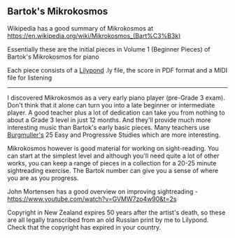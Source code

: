 ## Bartok's Mikrokosmos

Wikipedia has a good summary of Mikrokosmos at https://en.wikipedia.org/wiki/Mikrokosmos_(Bart%C3%B3k)

Essentially these are the initial pieces in Volume 1 (Beginner Pieces) of Bartok's Mikrokosmos for piano

Each piece consists of a [Lilypond](http://lilypond.org) .ly file, the score in PDF format and a MIDI file for listening

---

I discovered Mikrokosmos as a very early piano player (pre-Grade 3 exam). Don't think that it alone can turn you into a late beginner
or intermediate player. A good teacher plus a lot of dedication can take you from nothing to about a Grade 3 level in
just 12 months. And they'll provide much more interesting music than Bartok's early basic pieces. Many teachers use
[Burgmuller's](https://en.wikipedia.org/wiki/Friedrich_Burgm%C3%BCller) 25 Easy and Progressive Studies which are
more interesting.

Mikrokosmos however is good material for working on sight-reading. You can start at the simplest level and although you'll need
quite a lot of other works, you can keep a range of pieces in a collection for a 20-25 minute sightreading exercise. The
Bartok number can give you a sense of where you are as you progress.

John Mortensen has a good overview on improving sightreading - https://www.youtube.com/watch?v=GVMW7zo4w90&t=2s

Copyright in New Zealand expires 50 years after the artist's death, so these are all legally transcribed from an old Russian
print by me to Lilypond. Check that the copyright has expired in your country.
